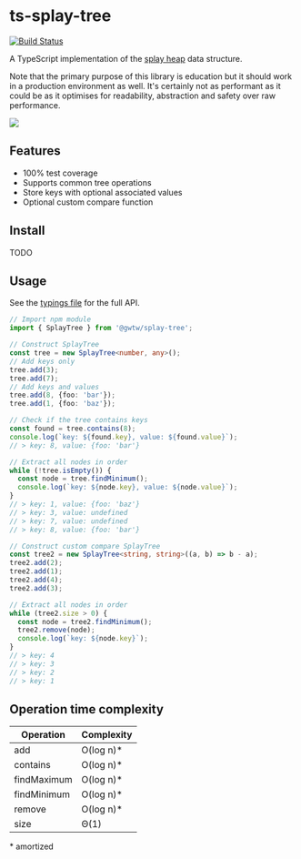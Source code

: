 # ts-splay-tree

[![Build Status](https://dev.azure.com/growingwiththeweb/ts-splay-tree/_apis/build/status/gwtw.ts-splay-tree?branchName=master)](https://dev.azure.com/growingwiththeweb/ts-splay-tree/_build/latest?definitionId=3&branchName=master)

A TypeScript implementation of the [splay heap](http://www.growingwiththeweb.com/data-structures/splay-tree/overview/) data structure.

Note that the primary purpose of this library is education but it should work in a production environment as well. It's certainly not as performant as it could be as it optimises for readability, abstraction and safety over raw performance.

![](https://www.growingwiththeweb.com/images/data-structures/splay-tree/worst-case.svg)

## Features

- 100% test coverage
- Supports common tree operations
- Store keys with optional associated values
- Optional custom compare function

## Install

TODO

## Usage

See the [typings file](./typings/splay-tree.d.ts) for the full API.

```typescript
// Import npm module
import { SplayTree } from '@gwtw/splay-tree';

// Construct SplayTree
const tree = new SplayTree<number, any>();
// Add keys only
tree.add(3);
tree.add(7);
// Add keys and values
tree.add(8, {foo: 'bar'});
tree.add(1, {foo: 'baz'});

// Check if the tree contains keys
const found = tree.contains(8);
console.log(`key: ${found.key}, value: ${found.value}`);
// > key: 8, value: {foo: 'bar'}

// Extract all nodes in order
while (!tree.isEmpty()) {
  const node = tree.findMinimum();
  console.log(`key: ${node.key}, value: ${node.value}`);
}
// > key: 1, value: {foo: 'baz'}
// > key: 3, value: undefined
// > key: 7, value: undefined
// > key: 8, value: {foo: 'bar'}

// Construct custom compare SplayTree
const tree2 = new SplayTree<string, string>((a, b) => b - a);
tree2.add(2);
tree2.add(1);
tree2.add(4);
tree2.add(3);

// Extract all nodes in order
while (tree2.size > 0) {
  const node = tree2.findMinimum();
  tree2.remove(node);
  console.log(`key: ${node.key}`);
}
// > key: 4
// > key: 3
// > key: 2
// > key: 1
```

## Operation time complexity

| Operation      | Complexity |
| -------------- | ---------- |
| add            | O(log n)\* |
| contains       | O(log n)\* |
| findMaximum    | O(log n)\* |
| findMinimum    | O(log n)\* |
| remove         | O(log n)\* |
| size           | Θ(1)       |

\* amortized
